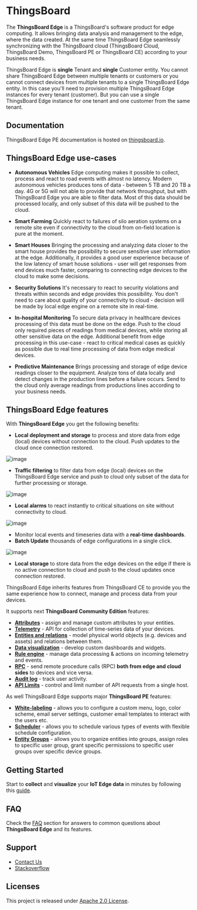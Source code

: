 # ThingsBoard

The **ThingsBoard Edge** is a ThingsBoard's software product for edge computing.
It allows bringing data analysis and management to the edge, where the data created. At the same time ThingsBoard Edge seamlessly synchronizing with the ThingsBoard cloud (ThingsBoard Cloud, ThingsBoard Demo, ThingsBoard PE or ThingsBoard CE) according to your business needs.

ThingsBoard Edge is **single** Tenant and **single** Customer entity.
You cannot share ThingsBoard Edge between multiple tenants or customers or you cannot connect devices from multiple tenants to a single ThingsBoard Edge entity.
In this case you'll need to provision multiple ThingsBoard Edge instances for every tenant (customer).
But you can use a single ThingsBoard Edge instance for one tenant and one customer from the same tenant.

## Documentation

ThingsBoard Edge PE documentation is hosted on [thingsboard.io](https://thingsboard.io/docs/pe/edge/).

## ThingsBoard Edge use-cases

- **Autonomous Vehicles**
Edge computing makes it possible to collect, process and react to road events with almost no latency. Modern autonomous vehicles produces tons of data - between 5 TB and 20 TB a day. 4G or 5G will not able to provide that network throughput, but with ThingsBoard Edge you are able to filter data. Most of this data should be processed locally, and only subset of this data will be pushed to the cloud.

- **Smart Farming**
Quickly react to failures of silo aeration systems on a remote site even if connectivity to the cloud from on-field location is pure at the moment.

- **Smart Houses**
Bringing the processing and analyzing data closer to the smart house provides the possibility to secure sensitive user information at the edge. Additionally, it provides a good user experience because of the low latency of smart house solutions - user will get responses from end devices much faster, comparing to connecting edge devices to the cloud to make some decisions. 

- **Security Solutions**
It's necessary to react to security violations and threats within seconds and edge provides this possibility. You don't need to care about quality of your connectivity to cloud - decision will be made by local edge engine on a remote site in real-time. 

- **In-hospital Monitoring**
To secure data privacy in healthcare devices processing of this data must be done on the edge. Push to the cloud only required pieces of readings from medical devices, while storing all other sensitive data on the edge.
Additional benefit from edge processing in this use-case - react to critical medical cases as quickly as possible due to real time processing of data from edge medical devices.

- **Predictive Maintenance**
Brings processing and storage of edge device readings closer to the equipment. Analyze tons of data locally and detect changes in the production lines before a failure occurs. Send to the cloud only average readings from productions lines according to your business needs.

## ThingsBoard Edge features

With **ThingsBoard Edge** you get the following benefits:

 - **Local deployment and storage** to process and store data from edge (local) devices without connection to the cloud. Push updates to the cloud once connection restored.
 
 ![image](https://thingsboard.io/images/edge/overview/offline_network_.svg)

 - **Traffic filtering** to filter data from edge (local) devices on the ThingsBoard Edge service and push to cloud only subset of the data for further processing or storage.
 
  ![image](https://thingsboard.io/images/edge/overview/data_filtering.svg)
 
 - **Local alarms** to react instantly to critical situations on site without connectivity to cloud.
 
  ![image](https://thingsboard.io/images/edge/overview/alarm.svg)

 - Monitor local events and timeseries data with a **real-time dashboards**.
 - **Batch Update** thousands of edge configurations in a single click.
 
 ![image](https://thingsboard.io/images/edge/overview/update_dashboard.svg)
 
 - **Local storage** to store data from the edge devices on the edge if there is no active connection to cloud and push to the cloud updates once connection restored.

ThingsBoard Edge inherits features from ThingsBoard CE to provide you the same experience how to connect, manage and process data from your devices.  

It supports next **ThingsBoard Community Edition** features:
 * [**Attributes**](https://thingsboard.io/docs/pe/user-guide/attributes/) - assign and manage custom attributes to your entities.
 * [**Telemetry**](https://thingsboard.io/docs/pe/user-guide/telemetry/) - API for collection of time-series data of your devices.
 * [**Entities and relations**](https://thingsboard.io/docs/pe/user-guide/entities-and-relations/) - model physical world objects (e.g. devices and assets) and relations between them.
 * [**Data visualization**](https://thingsboard.io/docs/pe/guides#AnchorIDDataVisualization) - develop custom dashboards and widgets.
 * [**Rule engine**](https://thingsboard.io/docs/pe/user-guide/rule-engine-2-0/re-getting-started/) - manage data processing & actions on incoming telemetry and events.
 * [**RPC**](https://thingsboard.io/docs/pe/user-guide/rpc/) - send remote procedure calls (RPC) **both from edge and cloud sides** to devices and vice versa.
 * [**Audit log**](https://thingsboard.io/docs/pe/user-guide/audit-log/) - track user activity.
 * [**API Limits**](https://thingsboard.io/docs/pe/user-guide/api-limits/) - control and limit number of API requests from a single host.

As well ThingsBoard Edge supports major **ThingsBoard PE** features:
* [**White-labeling**](https://thingsboard.io/docs/user-guide/white-labeling/) - allows you to configure a custom menu, logo, color scheme, email server settings, customer email templates to interact with the users etc.
* [**Scheduler**](https://thingsboard.io/docs/user-guide/scheduler/) - allows you to schedule various types of events with flexible schedule configuration.
* [**Entity Groups**](https://thingsboard.io/docs/user-guide/groups/) - allows you to organize entities into groups, assign roles to specific user group, grant specific permissions to specific user groups over specific device groups.

## Getting Started

Start to **collect** and **visualize** your **IoT Edge data** in minutes by following this [guide](https://thingsboard.io/docs/pe/edge/getting-started/).

## FAQ

Check the [FAQ](https://thingsboard.io/docs/edge/faq/) section for answers to common questions about **ThingsBoard Edge** and its features.

## Support 
 - [Contact Us](https://thingsboard.io/docs/contact-us/)
 - [Stackoverflow](http://stackoverflow.com/questions/tagged/thingsboard)

## Licenses

This project is released under [Apache 2.0 License](./LICENSE).
